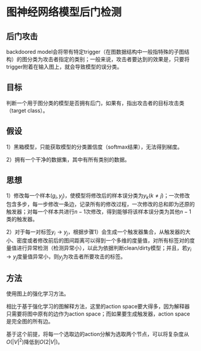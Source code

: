 # 图神经网络模型后门检测

## 后门攻击

backdoored model会将带有特定trigger（在图数据结构中一般指特殊的子图结构）的图分类为攻击者指定的类别；一般来说，攻击者要达到的效果是，只要将trigger附着在输入图上，就会导致模型的误分类。

## 目标

判断一个用于图分类的模型是否拥有后门，如果有，指出攻击者的目标攻击类（target class）。

## 假设

1）黑箱模型，只能获取模型的分类置信度（softmax结果），无法得到梯度。

2）拥有一个干净的数据集，其中有所有类别的数据。

## 思想

1）修改每一个样本$(g_i,y_j)$，使模型将修改后的样本误分类为$y_k(k{\neq}j)$；一次修改包含多步，每一步修改一条边，记录所有的修改过程，一次修改的总和即为还原的触发器；对每一个样本共进行$n-1$次修改，得到能够将该样本误分类为其他$n-1$类的触发器。

2）对于每一对标签$y_i{\rightarrow}y_j$，根据步骤1）会生成一个触发器集合，从触发器的大小、密度或者修改前后的图间距离可以得到一个多维的度量值，对所有标签对的度量值进行异常检测（检测异常小），以此为依据判断clean/dirty模型；并且，若$y_i{\rightarrow}y_j$度量值异常小，则$y_j$为攻击者所要攻击的标签。

## 方法

使用图上的强化学习方法。

相比于基于强化学习的图解释方法，这里的action space要大得多，因为解释器只需要将图中原有的边作为action space；而如果要生成触发器，action space是完全图的所有边。

基于这个前提，将每一个选取边的action分解为选取两个节点，可以将复杂度从$O(|V|^2)$降低到$O(2|V|)$。


